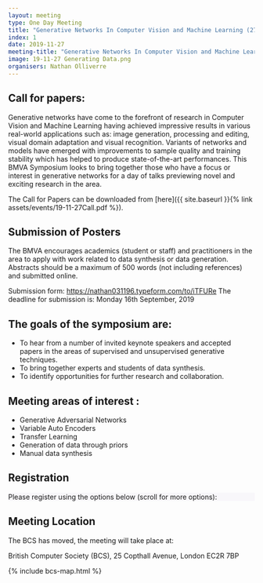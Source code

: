 ```yaml
---
layout: meeting
type: One Day Meeting
title: "Generative Networks In Computer Vision and Machine Learning (27 November 2019)"
index: 1
date: 2019-11-27
meeting-title: "Generative Networks In Computer Vision and Machine Learning"
image: 19-11-27 Generating Data.png
organisers: Nathan Olliverre
---
```





## Call for papers:

Generative networks have come to the forefront of research in Computer Vision and Machine Learning having achieved impressive results in various real-world applications such as: image generation, processing and editing, visual domain adaptation and visual recognition. Variants of networks and models have emerged with improvements to sample quality and training stability which has helped to produce state-of-the-art performances. This BMVA Symposium looks to bring together those who have a focus or interest in generative networks for a day of talks previewing novel and exciting research in the area.

The Call for Papers can be downloaded from [here]({{ site.baseurl }}{% link assets/events/19-11-27Call.pdf %}).

## Submission of Posters
The BMVA encourages academics (student or staff) and practitioners in the area to apply with work related to data synthesis or data generation. Abstracts should be a maximum of 500 words (not including references) and submitted online.

Submission form: 
<a href="https://nathan031196.typeform.com/to/iTFURe" target="_blank">https://nathan031196.typeform.com/to/iTFURe</a>
The deadline for submission is: Monday 16th September, 2019

## The goals of the symposium are:
-   To hear from a number of invited keynote speakers and accepted papers in the areas of supervised and unsupervised generative techniques.
-   To bring together experts and students of data synthesis.
-   To identify opportunities for further research and collaboration.



## Meeting areas of interest :
- Generative Adversarial Networks
- Variable Auto Encoders
- Transfer Learning
- Generation of data through priors
- Manual data synthesis

<!---
## Programme

Visual geometry is one of the areas where applying deep learning is less obvious than in other computer vision problems and has only just started to make an impact. In this meeting, we aim to explore the key challenges in addressing the geometry related tasks with end-to-end learning.

The Programme can be downloaded from [here]({{ site.baseurl }}{% link assets/events/19-09-25Programme.pdf %}).
--->

<!---
## Videos of Talks
On our BMVA youtube channel there are recorded talks of the slides and speaker from the day [here](https://www.youtube.com/playlist?list=PLW8VWHVjepIsW0S7K_ozIOS4_DGy0qoJf)
<iframe width="560" height="315" src="https://www.youtube.com/embed/videoseries?list=PLW8VWHVjepIsW0S7K_ozIOS4_DGy0qoJf" frameborder="0" allow="autoplay; encrypted-media" allowfullscreen></iframe>

## Meeting Report
After the meeting the organisers will preapre a short summary of the meeting. 

This can be found [here]({{ site.baseurl }}{% link assets/events/bmvameetingreport-19-02-20.pdf %}).
--->

## Registration

<div class="container-fluid pb-3">
    <div class="card p-1" style="background: #F8F7FA">
        <div class="card-body mx-auto">
          Please register using the options below (scroll for more options):
        </div>
        <div id="eventbrite-widget-container-53411098032"></div>
    </div>
</div>

<script src="https://www.eventbrite.co.uk/static/widgets/eb_widgets.js"></script>

<script type="text/javascript">
    var exampleCallback = function() {
        console.log('Order complete!');
    };

    function getWidth() {
      if (self.innerWidth) {
        return self.innerWidth;
      }

      if (document.documentElement && document.documentElement.clientWidth) {
        return document.documentElement.clientWidth;
      }

      if (document.body) {
        return document.body.clientWidth;
      }
    }

    var height_to_use = 600;

    if (getWidth() < 1000) {
        height_to_use = 650;
    }

    if (getWidth() < 800) {
        height_to_use = 700;
    }

    if (getWidth() < 550) {
        height_to_use = 710;
    }

    window.EBWidgets.createWidget({
        // Required
        widgetType: 'checkout',
        eventId: '53411098032',
        iframeContainerId: 'eventbrite-widget-container-53411098032',

        // Optional
        iframeContainerHeight: height_to_use,  // Widget height in pixels. Defaults to a minimum of 425px if not provided
        onOrderComplete: exampleCallback  // Method called when an order has successfully completed
    });
</script>

## Meeting Location

The BCS has moved, the meeting will take place at: 

British Computer Society (BCS), 25 Copthall Avenue, London EC2R 7BP 

{% include bcs-map.html %}


